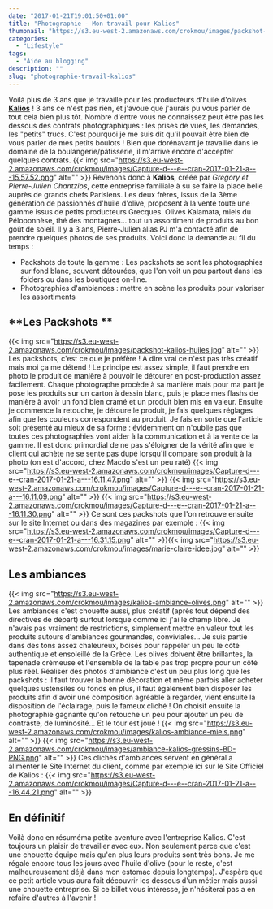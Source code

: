 ```yaml
---
date: "2017-01-21T19:01:50+01:00"
title: "Photographie - Mon travail pour Kalios"
thumbnail: "https://s3.eu-west-2.amazonaws.com/crokmou/images/packshot-kalios-fruits-secs-HD-TIFF.png"
categories:
  - "Lifestyle"
tags:
  - "Aide au blogging"
description: ""
slug: "photographie-travail-kalios"
---
```


Voilà plus de 3 ans que je travaille pour les producteurs d'huile d'olives **[Kalios](http://mykalios.com/)** ! 3 ans ce n'est pas rien, et j'avoue que j'aurais pu vous parler de tout cela bien plus tôt. Nombre d'entre vous ne connaissez peut être pas les dessous des contrats photographiques : les prises de vues, les demandes, les "petits" trucs. C'est pourquoi je me suis dit qu'il pouvait être bien de vous parler de mes petits boulots ! Bien que dorénavant je travaille dans le domaine de la boulangerie/pâtisserie, il m'arrive encore d'accepter quelques contrats. {{< img src="https://s3.eu-west-2.amazonaws.com/crokmou/images/Capture-d---e--cran-2017-01-21-a---15.57.52.png" alt="" >}} Revenons donc à **Kalios**, créée par _Gregory et Pierre-Julien Chantzios_, cette entreprise familiale à su se faire la place belle auprès de grands chefs Parisiens. Les deux frères, issus de la 3ème génération de passionnés d'huile d'olive, proposent à la vente toute une gamme issus de petits producteurs Grecques. Olives Kalamata, miels du Péloponnèse, thé des montagnes... tout un assortiment de produits au bon goût de soleil. Il y a 3 ans, Pierre-Julien alias PJ m'a contacté afin de prendre quelques photos de ses produits. Voici donc la demande au fil du temps :

*   Packshots de toute la gamme : Les packshots se sont les photographies sur fond blanc, souvent détourées, que l'on voit un peu partout dans les folders ou dans les boutiques on-line.
*   Photographies d'ambiances : mettre en scène les produits pour valoriser les assortiments

## **Les Packshots **

{{< img src="https://s3.eu-west-2.amazonaws.com/crokmou/images/packshot-kalios-huiles.jpg" alt="" >}} Les packshots, c'est ce que je préfère ! A dire vrai ce n'est pas très créatif mais moi ça me détend ! Le principe est assez simple, il faut prendre en photo le produit de manière à pouvoir le détourer en post-production assez facilement. Chaque photographe procède à sa manière mais pour ma part je pose les produits sur un carton à dessin blanc, puis je place mes flashs de manière à avoir un fond bien cramé et un produit bien mis en valeur. Ensuite je commence la retouche, je détoure le produit, je fais quelques réglages afin que les couleurs correspondent au produit. Je fais en sorte que l'article soit présenté au mieux de sa forme : évidemment on n'oublie pas que toutes ces photographies vont aider à la communication et à la vente de la gamme. Il est donc primordial de ne pas s'éloigner de la vérité afin que le client qui achète ne se sente pas dupé lorsqu'il compare son produit à la photo (on est d'accord, chez Macdo s'est un peu raté) {{< img src="https://s3.eu-west-2.amazonaws.com/crokmou/images/Capture-d---e--cran-2017-01-21-a---16.11.47.png" alt="" >}} {{< img src="https://s3.eu-west-2.amazonaws.com/crokmou/images/Capture-d---e--cran-2017-01-21-a---16.11.09.png" alt="" >}} {{< img src="https://s3.eu-west-2.amazonaws.com/crokmou/images/Capture-d---e--cran-2017-01-21-a---16.11.30.png" alt="" >}} Ce sont ces packshots que l'on retrouve ensuite sur le site Internet ou dans des magazines par exemple : {{< img src="https://s3.eu-west-2.amazonaws.com/crokmou/images/Capture-d---e--cran-2017-01-21-a---16.31.15.png" alt="" >}}{{< img src="https://s3.eu-west-2.amazonaws.com/crokmou/images/marie-claire-idee.jpg" alt="" >}}

## **Les ambiances**

{{< img src="https://s3.eu-west-2.amazonaws.com/crokmou/images/kalios-ambiance-olives.png" alt="" >}} Les ambiances c'est chouette aussi, plus créatif (après tout dépend des directives de départ) surtout lorsque comme ici j'ai le champ libre. Je n'avais pas vraiment de restrictions, simplement mettre en valeur tout les produits autours d'ambiances gourmandes, conviviales... Je suis partie dans des tons assez chaleureux, boisés pour rappeler un peu le côté authentique et ensoleillé de la Grèce. Les olives doivent être brillantes, la tapenade crémeuse et l'ensemble de la table pas trop propre pour un côté plus réel. Réaliser des photos d'ambiance c'est un peu plus long que les packshots : il faut trouver la bonne décoration et même parfois aller acheter quelques ustensiles ou fonds en plus, il faut également bien disposer les produits afin d'avoir une composition agréable à regarder, vient ensuite la disposition de l'éclairage, puis le fameux cliché ! On choisit ensuite la photographie gagnante qu'on retouche un peu pour ajouter un peu de contraste, de luminosité... Et le tour est joué ! {{< img src="https://s3.eu-west-2.amazonaws.com/crokmou/images/kalios-ambiance-miels.png" alt="" >}} {{< img src="https://s3.eu-west-2.amazonaws.com/crokmou/images/ambiance-kalios-gressins-BD-PNG.png" alt="" >}} Ces clichés d'ambiances servent en général a alimenter le Site Internet du client, comme par exemple ici sur le Site Officiel de Kalios : {{< img src="https://s3.eu-west-2.amazonaws.com/crokmou/images/Capture-d---e--cran-2017-01-21-a---16.44.21.png" alt="" >}}

## **En définitif**

Voilà donc en résuméma petite aventure avec l'entreprise Kalios. C'est toujours un plaisir de travailler avec eux. Non seulement parce que c'est une chouette équipe mais qu'en plus leurs produits sont très bons. Je me régale encore tous les jours avec l'huile d'olive (pour le reste, c'est malheureusement déjà dans mon estomac depuis longtemps). J'espère que ce petit article vous aura fait découvrir les dessous d'un métier mais aussi une chouette entreprise. Si ce billet vous intéresse, je n'hésiterai pas a en refaire d'autres à l'avenir !